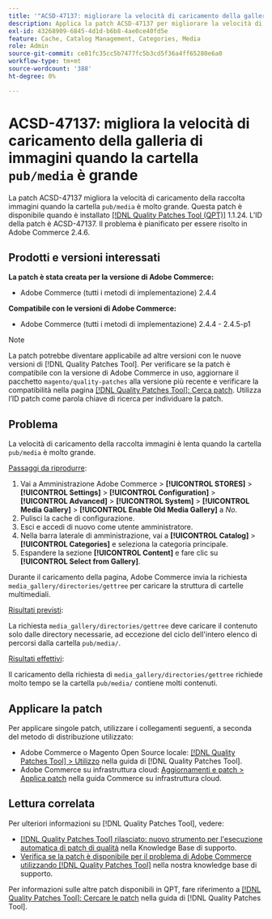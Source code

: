 ```yaml
---
title: '"ACSD-47137: migliorare la velocità di caricamento della galleria di immagini con la cartella ''pub/media'' grande'
description: Applica la patch ACSD-47137 per migliorare la velocità di caricamento della galleria di immagini quando la cartella "pub/media" è molto grande.
exl-id: 43268909-6845-4d1d-b6b8-4ae0ce40fd5e
feature: Cache, Catalog Management, Categories, Media
role: Admin
source-git-commit: ce81fc35cc5b7477fc5b3cd5f36a4ff65280e6a0
workflow-type: tm+mt
source-wordcount: '388'
ht-degree: 0%

---
```


# ACSD-47137: migliora la velocità di caricamento della galleria di immagini quando la cartella `pub/media` è grande

La patch ACSD-47137 migliora la velocità di caricamento della raccolta immagini quando la cartella `pub/media` è molto grande. Questa patch è disponibile quando è installato [[!DNL Quality Patches Tool (QPT)]](/help/announcements/adobe-commerce-announcements/magento-quality-patches-released-new-tool-to-self-serve-quality-patches.md) 1.1.24. L’ID della patch è ACSD-47137. Il problema è pianificato per essere risolto in Adobe Commerce 2.4.6.

## Prodotti e versioni interessati

**La patch è stata creata per la versione di Adobe Commerce:**
* Adobe Commerce (tutti i metodi di implementazione) 2.4.4

**Compatibile con le versioni di Adobe Commerce:**
* Adobe Commerce (tutti i metodi di implementazione) 2.4.4 - 2.4.5-p1

>[!NOTE]
>
>La patch potrebbe diventare applicabile ad altre versioni con le nuove versioni di [!DNL Quality Patches Tool]. Per verificare se la patch è compatibile con la versione di Adobe Commerce in uso, aggiornare il pacchetto `magento/quality-patches` alla versione più recente e verificare la compatibilità nella pagina [[!DNL Quality Patches Tool]: Cerca patch](https://experienceleague.adobe.com/tools/commerce-quality-patches/index.html?lang=it). Utilizza l’ID patch come parola chiave di ricerca per individuare la patch.

## Problema

La velocità di caricamento della raccolta immagini è lenta quando la cartella `pub/media` è molto grande.

<u>Passaggi da riprodurre</u>:

1. Vai a Amministrazione Adobe Commerce > **[!UICONTROL STORES]** > **[!UICONTROL Settings]** > **[!UICONTROL Configuration]** > **[!UICONTROL Advanced]** > **[!UICONTROL System]** > **[!UICONTROL Media Gallery]** > **[!UICONTROL Enable Old Media Gallery]** a _No_.
1. Pulisci la cache di configurazione.
1. Esci e accedi di nuovo come utente amministratore.
1. Nella barra laterale di amministrazione, vai a **[!UICONTROL Catalog]** > **[!UICONTROL Categories]** e seleziona la categoria principale.
1. Espandere la sezione **[!UICONTROL Content]** e fare clic su **[!UICONTROL Select from Gallery]**.

Durante il caricamento della pagina, Adobe Commerce invia la richiesta `media_gallery/directories/gettree` per caricare la struttura di cartelle multimediali.

<u>Risultati previsti</u>:

La richiesta `media_gallery/directories/gettree` deve caricare il contenuto solo dalle directory necessarie, ad eccezione del ciclo dell&#39;intero elenco di percorsi dalla cartella `pub/media/`.

<u>Risultati effettivi</u>:

Il caricamento della richiesta di `media_gallery/directories/gettree` richiede molto tempo se la cartella `pub/media/` contiene molti contenuti.

## Applicare la patch

Per applicare singole patch, utilizzare i collegamenti seguenti, a seconda del metodo di distribuzione utilizzato:

* Adobe Commerce o Magento Open Source locale: [[!DNL Quality Patches Tool] > Utilizzo](https://experienceleague.adobe.com/docs/commerce-operations/tools/quality-patches-tool/usage.html?lang=it) nella guida di [!DNL Quality Patches Tool].
* Adobe Commerce su infrastruttura cloud: [Aggiornamenti e patch > Applica patch](https://experienceleague.adobe.com/docs/commerce-cloud-service/user-guide/develop/upgrade/apply-patches.html?lang=it) nella guida Commerce su infrastruttura cloud.

## Lettura correlata

Per ulteriori informazioni su [!DNL Quality Patches Tool], vedere:

* [[!DNL Quality Patches Tool] rilasciato: nuovo strumento per l&#39;esecuzione automatica di patch di qualità](/help/announcements/adobe-commerce-announcements/magento-quality-patches-released-new-tool-to-self-serve-quality-patches.md) nella Knowledge Base di supporto.
* [Verifica se la patch è disponibile per il problema di Adobe Commerce utilizzando  [!DNL Quality Patches Tool]](/help/support-tools/patches-available-in-qpt-tool/check-patch-for-magento-issue-with-magento-quality-patches.md) nella nostra knowledge base di supporto.

Per informazioni sulle altre patch disponibili in QPT, fare riferimento a [[!DNL Quality Patches Tool]: Cercare le patch](https://experienceleague.adobe.com/tools/commerce-quality-patches/index.html?lang=it) nella guida di [!DNL Quality Patches Tool].
